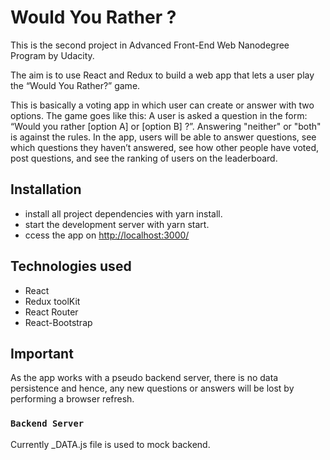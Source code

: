 # Would You Rather ?

This is the second project in Advanced Front-End Web Nanodegree Program by Udacity.

The aim is to use React and Redux  to build a web app that lets a user play the “Would You Rather?” game.

 This is basically a voting app in which user can create or answer with two options.
The game goes like this: A user is asked a question in the form: “Would you rather [option A] or [option B] ?”. Answering "neither" or "both" is against the rules. In the app, users will be able to answer questions, see which questions they haven’t answered, see how other people have voted, post questions, and see the ranking of users on the leaderboard.

## Installation

- install all project dependencies with yarn install.
- start the development server with yarn start.
- ccess the app on <http://localhost:3000/>

## Technologies used

- React
- Redux toolKit
- React Router
- React-Bootstrap

## Important

As the app works with a pseudo backend server, there is no data persistence and hence, any new questions or answers will be lost by performing a browser refresh.

### `Backend Server`

Currently _DATA.js file is used to mock backend.
